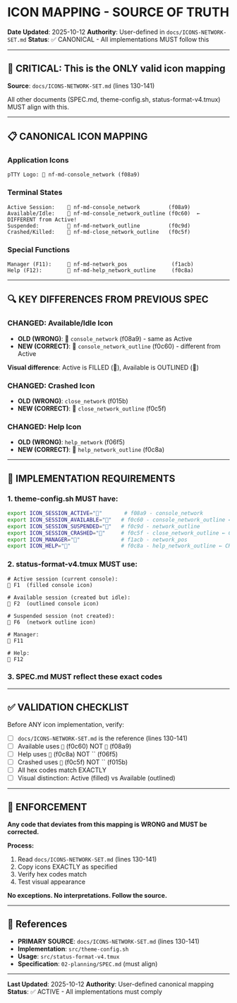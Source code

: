 # ICON MAPPING - SOURCE OF TRUTH

**Date Updated**: 2025-10-12
**Authority**: User-defined in `docs/ICONS-NETWORK-SET.md`
**Status**: ✅ CANONICAL - All implementations MUST follow this

---

## 🎯 CRITICAL: This is the ONLY valid icon mapping

**Source**: `docs/ICONS-NETWORK-SET.md` (lines 130-141)

All other documents (SPEC.md, theme-config.sh, status-format-v4.tmux) MUST align with this.

---

## 📋 CANONICAL ICON MAPPING

### Application Icons
```
pTTY Logo: 󰢩 nf-md-console_network (f08a9)
```

### Terminal States
```
Active Session:    󰢩 nf-md-console_network         (f08a9)
Available/Idle:    󰱠 nf-md-console_network_outline (f0c60)  ← DIFFERENT from Active!
Suspended:         󰲝 nf-md-network_outline         (f0c9d)
Crashed/Killed:    󰱟 nf-md-close_network_outline   (f0c5f)
```

### Special Functions
```
Manager (F11):     󱫋 nf-md-network_pos              (f1acb)
Help (F12):        󰲊 nf-md-help_network_outline     (f0c8a)
```

---

## 🔍 KEY DIFFERENCES FROM PREVIOUS SPEC

### CHANGED: Available/Idle Icon
- **OLD (WRONG)**: 󰢩 `console_network` (f08a9) - same as Active
- **NEW (CORRECT)**: 󰱠 `console_network_outline` (f0c60) - different from Active

**Visual difference**: Active is FILLED (󰢩), Available is OUTLINED (󰱠)

### CHANGED: Crashed Icon
- **OLD (WRONG)**:  `close_network` (f015b)
- **NEW (CORRECT)**: 󰱟 `close_network_outline` (f0c5f)

### CHANGED: Help Icon
- **OLD (WRONG)**:  `help_network` (f06f5)
- **NEW (CORRECT)**: 󰲊 `help_network_outline` (f0c8a)

---

## 📝 IMPLEMENTATION REQUIREMENTS

### 1. theme-config.sh MUST have:
```bash
export ICON_SESSION_ACTIVE="󰢩"       # f08a9 - console_network
export ICON_SESSION_AVAILABLE="󰱠"   # f0c60 - console_network_outline ← CHANGED!
export ICON_SESSION_SUSPENDED="󰲝"   # f0c9d - network_outline
export ICON_SESSION_CRASHED="󰱟"     # f0c5f - close_network_outline ← CHANGED!
export ICON_MANAGER="󱫋"             # f1acb - network_pos
export ICON_HELP="󰲊"                # f0c8a - help_network_outline ← CHANGED!
```

### 2. status-format-v4.tmux MUST use:
```tmux
# Active session (current console):
󰢩 F1  (filled console icon)

# Available session (created but idle):
󰱠 F2  (outlined console icon)

# Suspended session (not created):
󰲝 F6  (network outline icon)

# Manager:
󱫋 F11

# Help:
󰲊 F12
```

### 3. SPEC.md MUST reflect these exact codes

---

## ✅ VALIDATION CHECKLIST

Before ANY icon implementation, verify:

- [ ] `docs/ICONS-NETWORK-SET.md` is the reference (lines 130-141)
- [ ] Available uses `󰱠` (f0c60) NOT `󰢩` (f08a9)
- [ ] Help uses `󰲊` (f0c8a) NOT `` (f06f5)
- [ ] Crashed uses `󰱟` (f0c5f) NOT `` (f015b)
- [ ] All hex codes match EXACTLY
- [ ] Visual distinction: Active (filled) vs Available (outlined)

---

## 🚨 ENFORCEMENT

**Any code that deviates from this mapping is WRONG and MUST be corrected.**

**Process:**
1. Read `docs/ICONS-NETWORK-SET.md` (lines 130-141)
2. Copy icons EXACTLY as specified
3. Verify hex codes match
4. Test visual appearance

**No exceptions. No interpretations. Follow the source.**

---

## 🔗 References

- **PRIMARY SOURCE**: `docs/ICONS-NETWORK-SET.md` (lines 130-141)
- **Implementation**: `src/theme-config.sh`
- **Usage**: `src/status-format-v4.tmux`
- **Specification**: `02-planning/SPEC.md` (must align)

---

**Last Updated**: 2025-10-12
**Authority**: User-defined canonical mapping
**Status**: ✅ ACTIVE - All implementations must comply
